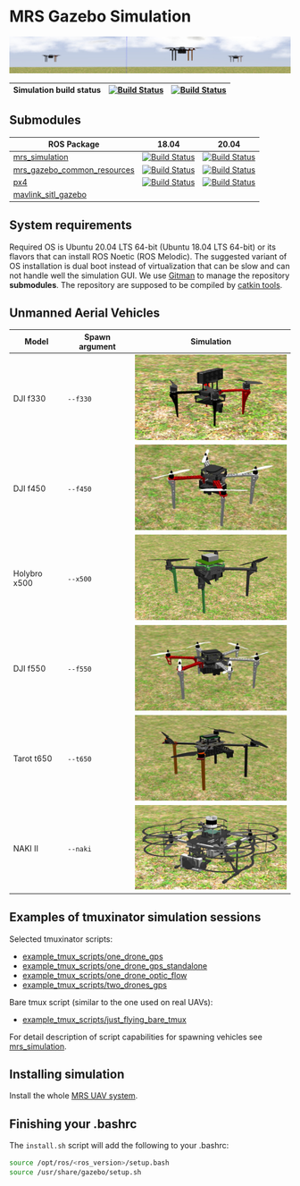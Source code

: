 # MRS Gazebo Simulation
![](.fig/thumbnail.jpg)

| Simulation build status | [![Build Status](https://github.com/ctu-mrs/simulation/workflows/Melodic/badge.svg)](https://github.com/ctu-mrs/simulation/actions) | [![Build Status](https://github.com/ctu-mrs/simulation/workflows/Noetic/badge.svg)](https://github.com/ctu-mrs/simulation/actions) |
|-------------------------|-------------------------------------------------------------------------------------------------------------------------------------|------------------------------------------------------------------------------------------------------------------------------------|

## Submodules

| ROS Package                                                                           | 18.04                                                                                                                                                                 | 20.04                                                                                                                                                                |
|---------------------------------------------------------------------------------------|-----------------------------------------------------------------------------------------------------------------------------------------------------------------------|----------------------------------------------------------------------------------------------------------------------------------------------------------------------|
| [mrs_simulation](https://github.com/ctu-mrs/mrs_simulation)                           | [![Build Status](https://github.com/ctu-mrs/mrs_simulation/workflows/Melodic/badge.svg)](https://github.com/ctu-mrs/mrs_simulation/actions)                           | [![Build Status](https://github.com/ctu-mrs/mrs_simulation/workflows/Noetic/badge.svg)](https://github.com/ctu-mrs/mrs_simulation/actions)                           |
| [mrs_gazebo_common_resources](https://github.com/ctu-mrs/mrs_gazebo_common_resources) | [![Build Status](https://github.com/ctu-mrs/mrs_gazebo_common_resources/workflows/Melodic/badge.svg)](https://github.com/ctu-mrs/mrs_gazebo_common_resources/actions) | [![Build Status](https://github.com/ctu-mrs/mrs_gazebo_common_resources/workflows/Noetic/badge.svg)](https://github.com/ctu-mrs/mrs_gazebo_common_resources/actions) |
| [px4](https://github.com/ctu-mrs/px4_firmware)                                        | [![Build Status](https://github.com/ctu-mrs/px4_firmware/workflows/Melodic/badge.svg)](https://github.com/ctu-mrs/px4_firmware/actions)                               | [![Build Status](https://github.com/ctu-mrs/px4_firmware/workflows/Noetic/badge.svg)](https://github.com/ctu-mrs/px4_firmware/actions)                               |
| [mavlink_sitl_gazebo](https://github.com/ctu-mrs/px4_sitl_gazebo)                     |                                                                                                                                                                       |                                                                                                                                                                      |

## System requirements

Required OS is Ubuntu 20.04 LTS 64-bit (Ubuntu 18.04 LTS 64-bit) or its flavors that can install ROS Noetic (ROS Melodic).
The suggested variant of OS installation is dual boot instead of virtualization that can be slow and can not handle well the simulation GUI.
We use [Gitman](https://github.com/jacebrowning/gitman) to manage the repository **submodules**.
The repository are supposed to be compiled by [catkin tools](https://catkin-tools.readthedocs.io).

## Unmanned Aerial Vehicles

| Model        | Spawn argument | Simulation                    |
|--------------|----------------|-------------------------------|
| DJI f330     | `--f330`       | ![](.fig/f330_simulation.jpg) |
| DJI f450     | `--f450`       | ![](.fig/f450_simulation.jpg) |
| Holybro x500 | `--x500`       | ![](.fig/x500_simulation.jpg) |
| DJI f550     | `--f550`       | ![](.fig/f550_simulation.jpg) |
| Tarot t650   | `--t650`       | ![](.fig/t650_simulation.jpg) |
| NAKI II      | `--naki`       | ![](.fig/naki_simulation.jpg) |

## Examples of tmuxinator simulation sessions

Selected tmuxinator scripts:

- [example_tmux_scripts/one_drone_gps](example_tmux_scripts/one_drone_gps)
- [example_tmux_scripts/one_drone_gps_standalone](example_tmux_scripts/one_drone_gps_standalone)
- [example_tmux_scripts/one_drone_optic_flow](example_tmux_scripts/one_drone_optic_flow)
- [example_tmux_scripts/two_drones_gps](example_tmux_scripts/two_drones_gps)

Bare tmux script (similar to the one used on real UAVs):

- [example_tmux_scripts/just_flying_bare_tmux](example_tmux_scripts/just_flying_bare_tmux)

For detail description of script capabilities for spawning vehicles see [mrs_simulation](https://github.com/ctu-mrs/mrs_simulation).

## Installing simulation

Install the whole [MRS UAV system](https://github.com/ctu-mrs/mrs_uav_system).

## Finishing your .bashrc

The `install.sh` script will add the following to your .bashrc:
```bash
source /opt/ros/<ros_version>/setup.bash
source /usr/share/gazebo/setup.sh
```
